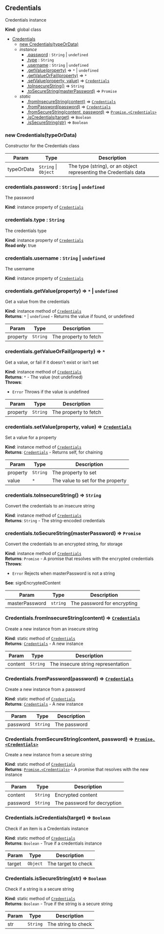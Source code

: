 <a name="Credentials"></a>

## Credentials
Credentials instance

**Kind**: global class  

* [Credentials](#Credentials)
    * [new Credentials(typeOrData)](#new_Credentials_new)
    * _instance_
        * [.password](#Credentials+password) : <code>String</code> \| <code>undefined</code>
        * [.type](#Credentials+type) : <code>String</code>
        * [.username](#Credentials+username) : <code>String</code> \| <code>undefined</code>
        * [.getValue(property)](#Credentials+getValue) ⇒ <code>\*</code> \| <code>undefined</code>
        * [.getValueOrFail(property)](#Credentials+getValueOrFail) ⇒ <code>\*</code>
        * [.setValue(property, value)](#Credentials+setValue) ⇒ [<code>Credentials</code>](#Credentials)
        * [.toInsecureString()](#Credentials+toInsecureString) ⇒ <code>String</code>
        * [.toSecureString(masterPassword)](#Credentials+toSecureString) ⇒ <code>Promise</code>
    * _static_
        * [.fromInsecureString(content)](#Credentials.fromInsecureString) ⇒ [<code>Credentials</code>](#Credentials)
        * [.fromPassword(password)](#Credentials.fromPassword) ⇒ [<code>Credentials</code>](#Credentials)
        * [.fromSecureString(content, password)](#Credentials.fromSecureString) ⇒ [<code>Promise.&lt;Credentials&gt;</code>](#Credentials)
        * [.isCredentials(target)](#Credentials.isCredentials) ⇒ <code>Boolean</code>
        * [.isSecureString(str)](#Credentials.isSecureString) ⇒ <code>Boolean</code>

<a name="new_Credentials_new"></a>

### new Credentials(typeOrData)
Constructor for the Credentials class


| Param | Type | Description |
| --- | --- | --- |
| typeOrData | <code>String</code> \| <code>Object</code> | The type (string), or an object representing  the Credentials data |

<a name="Credentials+password"></a>

### credentials.password : <code>String</code> \| <code>undefined</code>
The password

**Kind**: instance property of [<code>Credentials</code>](#Credentials)  
<a name="Credentials+type"></a>

### credentials.type : <code>String</code>
The credentials type

**Kind**: instance property of [<code>Credentials</code>](#Credentials)  
**Read only**: true  
<a name="Credentials+username"></a>

### credentials.username : <code>String</code> \| <code>undefined</code>
The username

**Kind**: instance property of [<code>Credentials</code>](#Credentials)  
<a name="Credentials+getValue"></a>

### credentials.getValue(property) ⇒ <code>\*</code> \| <code>undefined</code>
Get a value from the credentials

**Kind**: instance method of [<code>Credentials</code>](#Credentials)  
**Returns**: <code>\*</code> \| <code>undefined</code> - Returns the value if found, or undefined  

| Param | Type | Description |
| --- | --- | --- |
| property | <code>String</code> | The property to fetch |

<a name="Credentials+getValueOrFail"></a>

### credentials.getValueOrFail(property) ⇒ <code>\*</code>
Get a value, or fail if it doesn't exist or isn't set

**Kind**: instance method of [<code>Credentials</code>](#Credentials)  
**Returns**: <code>\*</code> - The value (not undefined)  
**Throws**:

- <code>Error</code> Throws if the value is undefined


| Param | Type | Description |
| --- | --- | --- |
| property | <code>String</code> | The property to fetch |

<a name="Credentials+setValue"></a>

### credentials.setValue(property, value) ⇒ [<code>Credentials</code>](#Credentials)
Set a value for a property

**Kind**: instance method of [<code>Credentials</code>](#Credentials)  
**Returns**: [<code>Credentials</code>](#Credentials) - Returns self, for chaining  

| Param | Type | Description |
| --- | --- | --- |
| property | <code>String</code> | The property to set |
| value | <code>\*</code> | The value to set for the property |

<a name="Credentials+toInsecureString"></a>

### credentials.toInsecureString() ⇒ <code>String</code>
Convert the credentials to an insecure string

**Kind**: instance method of [<code>Credentials</code>](#Credentials)  
**Returns**: <code>String</code> - The string-encoded credentials  
<a name="Credentials+toSecureString"></a>

### credentials.toSecureString(masterPassword) ⇒ <code>Promise</code>
Convert the credentials to an encrypted string, for storage

**Kind**: instance method of [<code>Credentials</code>](#Credentials)  
**Returns**: <code>Promise</code> - A promise that resolves with the encrypted credentials  
**Throws**:

- <code>Error</code> Rejects when masterPassword is not a string

**See**: signEncryptedContent  

| Param | Type | Description |
| --- | --- | --- |
| masterPassword | <code>string</code> | The password for encrypting |

<a name="Credentials.fromInsecureString"></a>

### Credentials.fromInsecureString(content) ⇒ [<code>Credentials</code>](#Credentials)
Create a new instance from an insecure string

**Kind**: static method of [<code>Credentials</code>](#Credentials)  
**Returns**: [<code>Credentials</code>](#Credentials) - A new instance  

| Param | Type | Description |
| --- | --- | --- |
| content | <code>String</code> | The insecure string representation |

<a name="Credentials.fromPassword"></a>

### Credentials.fromPassword(password) ⇒ [<code>Credentials</code>](#Credentials)
Create a new instance from a password

**Kind**: static method of [<code>Credentials</code>](#Credentials)  
**Returns**: [<code>Credentials</code>](#Credentials) - A new instance  

| Param | Type | Description |
| --- | --- | --- |
| password | <code>String</code> | The password |

<a name="Credentials.fromSecureString"></a>

### Credentials.fromSecureString(content, password) ⇒ [<code>Promise.&lt;Credentials&gt;</code>](#Credentials)
Create a new instance from a secure string

**Kind**: static method of [<code>Credentials</code>](#Credentials)  
**Returns**: [<code>Promise.&lt;Credentials&gt;</code>](#Credentials) - A promise that resolves with the new instance  

| Param | Type | Description |
| --- | --- | --- |
| content | <code>String</code> | Encrypted content |
| password | <code>String</code> | The password for decryption |

<a name="Credentials.isCredentials"></a>

### Credentials.isCredentials(target) ⇒ <code>Boolean</code>
Check if an item is a Credentials instance

**Kind**: static method of [<code>Credentials</code>](#Credentials)  
**Returns**: <code>Boolean</code> - True if a credentials instance  

| Param | Type | Description |
| --- | --- | --- |
| target | <code>Object</code> | The target to check |

<a name="Credentials.isSecureString"></a>

### Credentials.isSecureString(str) ⇒ <code>Boolean</code>
Check if a string is a secure string

**Kind**: static method of [<code>Credentials</code>](#Credentials)  
**Returns**: <code>Boolean</code> - True if the string is a secure string  

| Param | Type | Description |
| --- | --- | --- |
| str | <code>String</code> | The string to check |

